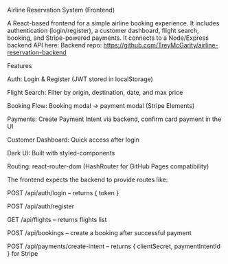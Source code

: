 Airline Reservation System (Frontend)

A React-based frontend for a simple airline booking experience. It includes authentication (login/register), a customer dashboard, flight search, booking, and Stripe-powered payments. It connects to a Node/Express backend API here:
Backend repo: https://github.com/TreyMcGarity/airline-reservation-backend

Features

Auth: Login & Register (JWT stored in localStorage)

Flight Search: Filter by origin, destination, date, and max price

Booking Flow: Booking modal → payment modal (Stripe Elements)

Payments: Create Payment Intent via backend, confirm card payment in the UI

Customer Dashboard: Quick access after login

Dark UI: Built with styled-components

Routing: react-router-dom (HashRouter for GitHub Pages compatibility)





The frontend expects the backend to provide routes like:

POST /api/auth/login – returns { token }

POST /api/auth/register

GET /api/flights – returns flights list

POST /api/bookings – create a booking after successful payment

POST /api/payments/create-intent – returns { clientSecret, paymentIntentId } for Stripe
